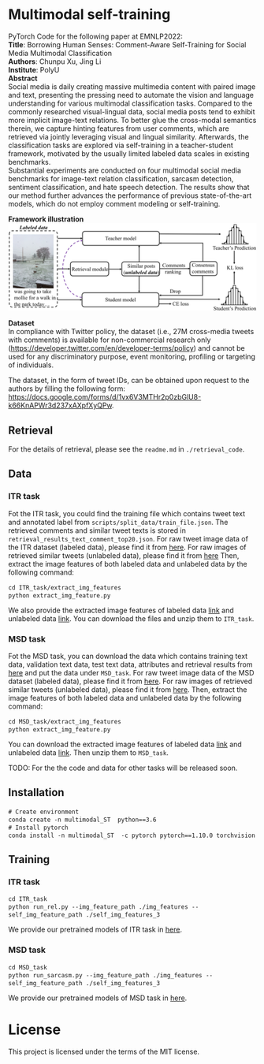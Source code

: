# Multimodal self-training  
PyTorch Code for the following paper at EMNLP2022:  
**Title**: Borrowing Human Senses: Comment-Aware Self-Training for
Social Media Multimodal Classification  
**Authors**: Chunpu Xu, Jing Li\
**Institute**: PolyU\
**Abstract**  
Social media is daily creating massive multimedia content with paired image and text, 
presenting the pressing need to automate the vision and language understanding for various 
multimodal classification tasks. Compared to the commonly researched visual-lingual data, 
social media posts tend to exhibit more implicit image-text relations.
To better glue the cross-modal semantics therein, we capture hinting features from user comments, 
which are retrieved via jointly leveraging visual and lingual similarity.
Afterwards, the classification tasks are explored via self-training in a teacher-student framework,
motivated by the usually limited labeled data scales in existing benchmarks.  
Substantial experiments are conducted on four multimodal social media benchmarks for image-text 
relation classification, sarcasm detection, sentiment classification, and hate speech detection.
The results show that our method further advances the performance of previous state-of-the-art models, 
which do not employ comment modeling or self-training.


**Framework illustration**\
![avatar](model.png)

**Dataset**\
In compliance with Twitter policy, the dataset (i.e., 27M cross-media tweets with comments) is available for non-commercial research only (https://developer.twitter.com/en/developer-terms/policy) and cannot be used for any discriminatory purpose, event monitoring, profiling or targeting of individuals.

The dataset, in the form of tweet IDs, can be obtained upon request to the authors by filling the following form: https://docs.google.com/forms/d/1vx6V3MTHr2p0zbGlU8-k66KnAPWr3d237xAXpfXyQPw.

## Retrieval
For the details of retrieval, please see the   `readme.md` in `./retrieval_code`.

## Data
### ITR task
Fot the ITR task, you could find the training file which contains tweet text and annotated label from `scripts/split_data/train_file.json`. 
The retrieved comments and similar tweet texts is stored in `retrieval_results_text_comment_top20.json`. 
For raw tweet image data of the ITR dataset (labeled data), please find it from [here](https://connectpolyu-my.sharepoint.com/:u:/g/personal/21038672r_connect_polyu_hk/EbK0jcZ7bkRJrOURLgL8cj8BioN6G84fN1f1qrX0tgaQ-Q?e=9BgUhQ). 
For raw images of retrieved similar tweets (unlabeled data), please find it from [here](https://connectpolyu-my.sharepoint.com/:u:/g/personal/21038672r_connect_polyu_hk/Eaud2hCia5pMklF-Q4TWKqUBaw9t3o_MymLlCmRcJdXGBg?e=J7XDrU)
Then, extract the image features of both labeled data and unlabeled data by the following command:
```
cd ITR_task/extract_img_features
python extract_img_feature.py
```
We also provide the extracted image features of labeled data [link](https://connectpolyu-my.sharepoint.com/:u:/g/personal/21038672r_connect_polyu_hk/ET0d8FwFzehMmmAUEjXWD2MBEmu4sXwHwZGkSt0I7F4hPQ?e=KNTNhv) and unlabeled data [link](https://connectpolyu-my.sharepoint.com/:u:/g/personal/21038672r_connect_polyu_hk/Edkpl8rtWXZNlURF1rOvzK4BrQ1EzLDfGMSyI6VBqYmnLA?e=fNvAPn). You can download the files and unzip them to `ITR_task`.

### MSD task
Fot the MSD task, you can download the data which contains training text data, validation text data, test text data, attributes and retrieval results from [here](https://connectpolyu-my.sharepoint.com/:f:/r/personal/21038672r_connect_polyu_hk/Documents/accepted_paper_data/EMNLP_self_training/multimodal_sarcasm/data?csf=1&web=1&e=AOBKH8) and put the data under `MSD_task`. 
For raw tweet image data of the MSD dataset (labeled data), please find it from [here](https://connectpolyu-my.sharepoint.com/:u:/r/personal/21038672r_connect_polyu_hk/Documents/accepted_paper_data/EMNLP_self_training/multimodal_sarcasm/MSD_dataset.zip?csf=1&web=1&e=gJclGV). 
For raw images of retrieved similar tweets (unlabeled data), please find it from [here](https://connectpolyu-my.sharepoint.com/:u:/g/personal/21038672r_connect_polyu_hk/ERSEEiZJ9fJKumVP5FK_Ly0BJOpvF5035j8qxf67MnUB5Q?e=cFkZ8f).
Then, extract the image features of both labeled data and unlabeled data by the following command:
```
cd MSD_task/extract_img_features
python extract_img_feature.py
```

You can download the extracted image features of labeled data [link](https://connectpolyu-my.sharepoint.com/:u:/g/personal/21038672r_connect_polyu_hk/Ed_DrZGhR8lOmhAMax2lX1QBx0KaJP2EQd2RE8NJWykMEQ?e=MLMbPt) and unlabeled data [link](https://connectpolyu-my.sharepoint.com/:u:/g/personal/21038672r_connect_polyu_hk/EZqeF0jCiHVMmvycsp4RhswBR1dTZOXuI4UIEvS6scqFMg?e=JkzzH1). Then unzip them to `MSD_task`.



TODO: For the the code and data for other tasks will be released soon.
## Installation
```
# Create environment
conda create -n multimodal_ST  python==3.6
# Install pytorch 
conda install -n multimodal_ST  -c pytorch pytorch==1.10.0 torchvision
```

## Training
### ITR task
```
cd ITR_task
python run_rel.py --img_feature_path ./img_features --self_img_feature_path ./self_img_features_3
```
We provide our pretrained models of ITR task in [here](https://connectpolyu-my.sharepoint.com/:u:/g/personal/21038672r_connect_polyu_hk/ERzpdx2oPPtBtBRDzc3Dqk0BK3ZuBeW_QtS8BabwGvkKgg?e=nYDglq).

### MSD task
```
cd MSD_task
python run_sarcasm.py --img_feature_path ./img_features --self_img_feature_path ./self_img_features_3
```
We provide our pretrained models of MSD task in [here](https://connectpolyu-my.sharepoint.com/:u:/g/personal/21038672r_connect_polyu_hk/ETfXNYkm55RNtKHQQEAtNpUBYwkLyY5Fjx6jODUUBOG5ag?e=AqnANi).

# License
This project is licensed under the terms of the MIT license. 
